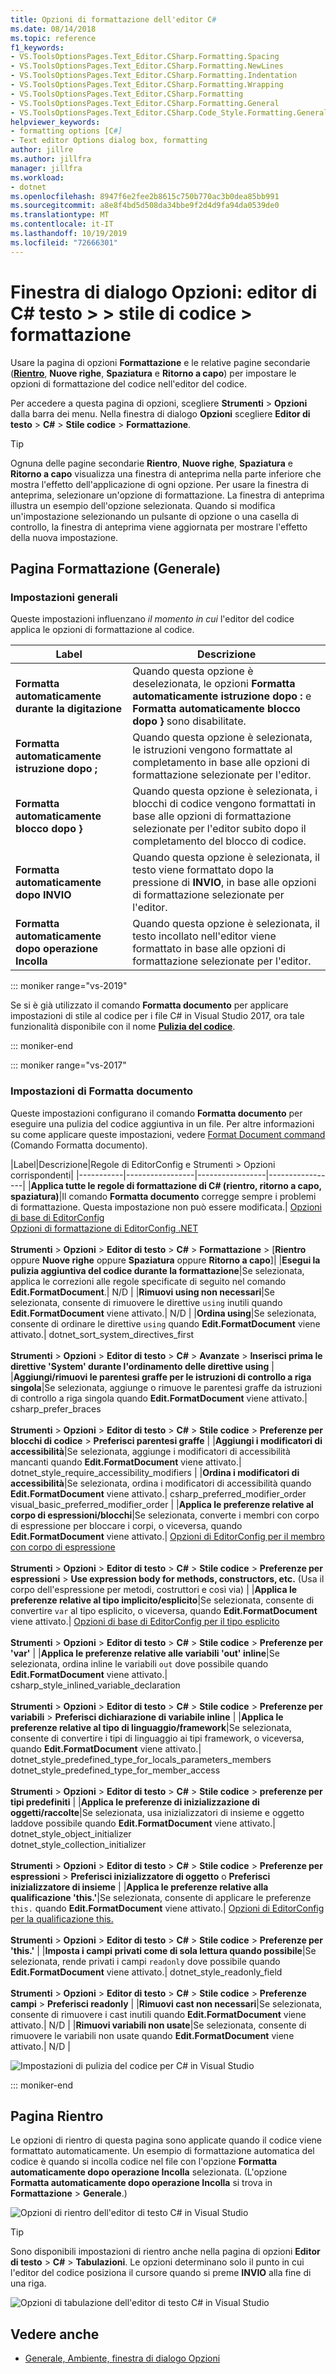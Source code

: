 ```yaml
---
title: Opzioni di formattazione dell'editor C#
ms.date: 08/14/2018
ms.topic: reference
f1_keywords:
- VS.ToolsOptionsPages.Text_Editor.CSharp.Formatting.Spacing
- VS.ToolsOptionsPages.Text_Editor.CSharp.Formatting.NewLines
- VS.ToolsOptionsPages.Text_Editor.CSharp.Formatting.Indentation
- VS.ToolsOptionsPages.Text_Editor.CSharp.Formatting.Wrapping
- VS.ToolsOptionsPages.Text_Editor.CSharp.Formatting
- VS.ToolsOptionsPages.Text_Editor.CSharp.Formatting.General
- VS.ToolsOptionsPages.Text_Editor.CSharp.Code_Style.Formatting.General
helpviewer_keywords:
- formatting options [C#]
- Text editor Options dialog box, formatting
author: jillre
ms.author: jillfra
manager: jillfra
ms.workload:
- dotnet
ms.openlocfilehash: 8947f6e2fee2b8615c750b770ac3b0dea85bb991
ms.sourcegitcommit: a8e8f4bd5d508da34bbe9f2d4d9fa94da0539de0
ms.translationtype: MT
ms.contentlocale: it-IT
ms.lasthandoff: 10/19/2019
ms.locfileid: "72666301"
---
```

# <a name="options-dialog-box-text-editor--c--code-style--formatting"></a>Finestra di dialogo Opzioni: editor di C# testo \> \> stile di codice \> formattazione

Usare la pagina di opzioni **Formattazione** e le relative pagine secondarie ([**Rientro**](#indentation-page), **Nuove righe**, **Spaziatura** e **Ritorno a capo**) per impostare le opzioni di formattazione del codice nell'editor del codice.

Per accedere a questa pagina di opzioni, scegliere **Strumenti** > **Opzioni** dalla barra dei menu. Nella finestra di dialogo **Opzioni** scegliere **Editor di testo** > **C#**  > **Stile codice** > **Formattazione**.

> [!TIP]
> Ognuna delle pagine secondarie **Rientro**, **Nuove righe**, **Spaziatura** e **Ritorno a capo** visualizza una finestra di anteprima nella parte inferiore che mostra l'effetto dell'applicazione di ogni opzione. Per usare la finestra di anteprima, selezionare un'opzione di formattazione. La finestra di anteprima illustra un esempio dell'opzione selezionata. Quando si modifica un'impostazione selezionando un pulsante di opzione o una casella di controllo, la finestra di anteprima viene aggiornata per mostrare l'effetto della nuova impostazione.

## <a name="formatting-general-page"></a>Pagina Formattazione (Generale)

### <a name="general-settings"></a>Impostazioni generali

Queste impostazioni influenzano *il momento in cui* l'editor del codice applica le opzioni di formattazione al codice.

|Label|Descrizione|
|-----------|-----------------|
|**Formatta automaticamente durante la digitazione**|Quando questa opzione è deselezionata, le opzioni **Formatta automaticamente istruzione dopo :** e **Formatta automaticamente blocco dopo }** sono disabilitate.|
|**Formatta automaticamente istruzione dopo ;**|Quando questa opzione è selezionata, le istruzioni vengono formattate al completamento in base alle opzioni di formattazione selezionate per l'editor.|
|**Formatta automaticamente blocco dopo }**|Quando questa opzione è selezionata, i blocchi di codice vengono formattati in base alle opzioni di formattazione selezionate per l'editor subito dopo il completamento del blocco di codice.|
|**Formatta automaticamente dopo INVIO**|Quando questa opzione è selezionata, il testo viene formattato dopo la pressione di **INVIO**, in base alle opzioni di formattazione selezionate per l'editor.|
|**Formatta automaticamente dopo operazione Incolla**|Quando questa opzione è selezionata, il testo incollato nell'editor viene formattato in base alle opzioni di formattazione selezionate per l'editor.|

::: moniker range="vs-2019"

Se si è già utilizzato il comando **Formatta documento** per applicare impostazioni di stile al codice per i file C# in Visual Studio 2017, ora tale funzionalità disponibile con il nome [**Pulizia del codice**](../code-styles-and-code-cleanup.md#apply-code-styles).

::: moniker-end

::: moniker range="vs-2017"

### <a name="format-document-settings"></a>Impostazioni di Formatta documento

Queste impostazioni configurano il comando **Formatta documento** per eseguire una pulizia del codice aggiuntiva in un file. Per altre informazioni su come applicare queste impostazioni, vedere [Format Document command](../code-styles-and-code-cleanup.md#apply-code-styles) (Comando Formatta documento).

|Label|Descrizione|Regole di EditorConfig e Strumenti > Opzioni corrispondenti|
|-----------|-----------------|-----------------|-----------------|
|**Applica tutte le regole di formattazione di C# (rientro, ritorno a capo, spaziatura)**|Il comando **Formatta documento** corregge sempre i problemi di formattazione. Questa impostazione non può essere modificata.| [Opzioni di base di EditorConfig](../../ide/create-portable-custom-editor-options.md)<br/>[Opzioni di formattazione di EditorConfig .NET](../../ide/editorconfig-formatting-conventions.md)<br/><br/>**Strumenti** > **Opzioni** > **Editor di testo** > **C#**  > **Formattazione**  > [**Rientro** oppure **Nuove righe** oppure **Spaziatura** oppure **Ritorno a capo**]|
|**Esegui la pulizia aggiuntiva del codice durante la formattazione**|Se selezionata, applica le correzioni alle regole specificate di seguito nel comando **Edit.FormatDocument**.| N/D |
|**Rimuovi using non necessari**|Se selezionata, consente di rimuovere le direttive `using` inutili quando **Edit.FormatDocument** viene attivato.| N/D |
|**Ordina using**|Se selezionata, consente di ordinare le direttive `using` quando **Edit.FormatDocument** viene attivato.| dotnet_sort_system_directives_first<br/><br/>**Strumenti** > **Opzioni** > **Editor di testo** > **C#**  > **Avanzate**  > **Inserisci prima le direttive 'System' durante l'ordinamento delle direttive using** |
|**Aggiungi/rimuovi le parentesi graffe per le istruzioni di controllo a riga singola**|Se selezionata, aggiunge o rimuove le parentesi graffe da istruzioni di controllo a riga singola quando **Edit.FormatDocument** viene attivato.| csharp_prefer_braces<br/><br/>**Strumenti** > **Opzioni** > **Editor di testo** > **C#**  > **Stile codice**  > **Preferenze per blocchi di codice** > **Preferisci parentesi graffe** |
|**Aggiungi i modificatori di accessibilità**|Se selezionata, aggiunge i modificatori di accessibilità mancanti quando **Edit.FormatDocument** viene attivato.| dotnet_style_require_accessibility_modifiers |
|**Ordina i modificatori di accessibilità**|Se selezionata, ordina i modificatori di accessibilità quando **Edit.FormatDocument** viene attivato.| csharp_preferred_modifier_order<br/>visual_basic_preferred_modifier_order |
|**Applica le preferenze relative al corpo di espressioni/blocchi**|Se selezionata, converte i membri con corpo di espressione per bloccare i corpi, o viceversa, quando **Edit.FormatDocument** viene attivato.| [Opzioni di EditorConfig per il membro con corpo di espressione](../../ide/editorconfig-language-conventions.md#expression-bodied-members)<br/><br/>**Strumenti** > **Opzioni** > **Editor di testo** > **C#**  > **Stile codice**  > **Preferenze per espressioni** > **Use expression body for methods, constructors, etc.** (Usa il corpo dell'espressione per metodi, costruttori e così via) |
|**Applica le preferenze relative al tipo implicito/esplicito**|Se selezionata, consente di convertire `var` al tipo esplicito, o viceversa, quando **Edit.FormatDocument** viene attivato.| [Opzioni di base di EditorConfig per il tipo esplicito](../../ide/editorconfig-language-conventions.md#implicit-and-explicit-types)<br/><br/>**Strumenti** > **Opzioni** > **Editor di testo** > **C#**  > **Stile codice** > **Preferenze per 'var'** |
|**Applica le preferenze relative alle variabili 'out' inline**|Se selezionata, ordina inline le variabili `out` dove possibile quando **Edit.FormatDocument** viene attivato.| csharp_style_inlined_variable_declaration<br/><br/>**Strumenti** > **Opzioni** > **Editor di testo** > **C#**  > **Stile codice** > **Preferenze per variabili** > **Preferisci dichiarazione di variabile inline** |
|**Applica le preferenze relative al tipo di linguaggio/framework**|Se selezionata, consente di convertire i tipi di linguaggio ai tipi framework, o viceversa, quando **Edit.FormatDocument** viene attivato.| dotnet_style_predefined_type_for_locals_parameters_members<br/>dotnet_style_predefined_type_for_member_access<br/><br/>**Strumenti** > **Opzioni** > **Editor di testo** > **C#**  > **Stile codice** > **preferenze per tipi predefiniti** |
|**Applica le preferenze di inizializzazione di oggetti/raccolte**|Se selezionata, usa inizializzatori di insieme e oggetto laddove possibile quando **Edit.FormatDocument** viene attivato.| dotnet_style_object_initializer<br/>dotnet_style_collection_initializer<br/><br/>**Strumenti** > **Opzioni** > **Editor di testo** > **C#**  > **Stile codice** > **Preferenze per espressioni** > **Preferisci inizializzatore di oggetto** o **Preferisci inizializzatore di insieme** |
|**Applica le preferenze relative alla qualificazione 'this.'**|Se selezionata, consente di applicare le preferenze `this.` quando **Edit.FormatDocument** viene attivato.| [Opzioni di EditorConfig per la qualificazione this.](../../ide/editorconfig-language-conventions.md#this-and-me)<br/><br/>**Strumenti** > **Opzioni** > **Editor di testo** > **C#**  > **Stile codice** > **Preferenze per 'this.'** |
|**Imposta i campi privati come di sola lettura quando possibile**|Se selezionata, rende privati i campi `readonly` dove possibile quando **Edit.FormatDocument** viene attivato.| dotnet_style_readonly_field<br/><br/>**Strumenti** > **Opzioni** > **Editor di testo** > **C#**  > **Stile codice**  > **Preferenze campi** > **Preferisci readonly** |
|**Rimuovi cast non necessari**|Se selezionata, consente di rimuovere i cast inutili quando **Edit.FormatDocument** viene attivato.| N/D |
|**Rimuovi variabili non usate**|Se selezionata, consente di rimuovere le variabili non usate quando **Edit.FormatDocument** viene attivato.| N/D |

![Impostazioni di pulizia del codice per C# in Visual Studio](media/format-document-settings.png)

::: moniker-end

## <a name="indentation-page"></a>Pagina Rientro

Le opzioni di rientro di questa pagina sono applicate quando il codice viene formattato automaticamente. Un esempio di formattazione automatica del codice è quando si incolla codice nel file con l'opzione **Formatta automaticamente dopo operazione Incolla** selezionata. (L'opzione **Formatta automaticamente dopo operazione Incolla** si trova in **Formattazione** > **Generale**.)

![Opzioni di rientro dell'editor di testo C# in Visual Studio](media/csharp-indentation-options.png)

> [!TIP]
> Sono disponibili impostazioni di rientro anche nella pagina di opzioni **Editor di testo** > **C#**  > **Tabulazioni**. Le opzioni determinano solo il punto in cui l'editor del codice posiziona il cursore quando si preme **INVIO** alla fine di una riga.
>
> ![Opzioni di tabulazione dell'editor di testo C# in Visual Studio](media/csharp-tabs-options.png)

## <a name="see-also"></a>Vedere anche

- [Generale, Ambiente, finestra di dialogo Opzioni](../../ide/reference/general-environment-options-dialog-box.md)